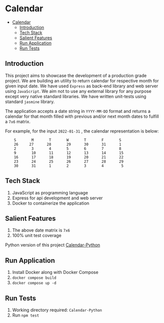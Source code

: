 # Calendar

- [Calendar](#calendar)
  - [Introduction](#introduction)
  - [Tech Stack](#tech-stack)
  - [Salient Features](#salient-features)
  - [Run Application](#run-application)
  - [Run Tests](#run-tests)

## Introduction

This project aims to showcase the development of a production grade project. We are building an utility to return calendar for respective month for given input date. We have used `Express` as back-end library and web server using `JavaScript`. We aim not to use any external library for any purpose except very native standard libraries. We have written unit-tests using standard `jasmine` library.

The application accepts a date string in `YYYY-MM-DD` format and returns a calendar for that month filled with previous and/or next month dates to fulfill a `7x6` matrix.

For example, for the input `2022-01-31` , the calendar representation is below:

```text
    S       M       T       W       T       F       S
    26     27      28       29      30      31      1
    2       3       4       5       6       7       8
    9       10      11      12      13      14      15
    16      17      18      19      20      21      22
    23      24      25      26      27      28      29
    30      31      1       2       3       4        5
```

## Tech Stack

1. JavaScript as programming language
2. Express for api development and web server
3. Docker to containerize the application

## Salient Features

1. The above date matrix is `7x6`
2. 100% unit test coverage

Python version of this project [Calendar-Python](https://github.com/ashu-tosh-kumar/Calendar-Python)

## Run Application

1. Install Docker along with Docker Compose
2. `docker compose build`
3. `docker compose up -d`

## Run Tests

1. Working directory required: `Calendar-Python`
2. Run `npm test`
